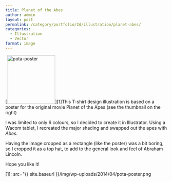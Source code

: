 ```yaml
---
title: Planet of the Abes
author: admin
layout: post
permalink: /category/portfolio/2d/illustration/planet-abes/
categories:
  - Illustration
  - Vector
format: image
---
```

[<img src="{{ site.baseurl }}/img/wp-uploads/2014/04/pota-poster-150x150.png" alt="pota-poster" width="150" height="150" class="alignright size-thumbnail wp-image-326" />][1]This T-shirt design illustration is based on a poster for the original movie Planet of the Apes (see the thumbnail on the right)

I was limited to only 6 colours, so I decided to create it in Illustrator. Using a Wacom tablet, I recreated the major shading and swapped out the apes with *Abes*.

Having the image cropped as a rectangle (like the poster) was a bit boring, so I cropped it as a top hat, to add to the general look and feel of Abraham Lincoln.

Hope you like it!

 [1]: src="{{ site.baseurl }}/img/wp-uploads/2014/04/pota-poster.png